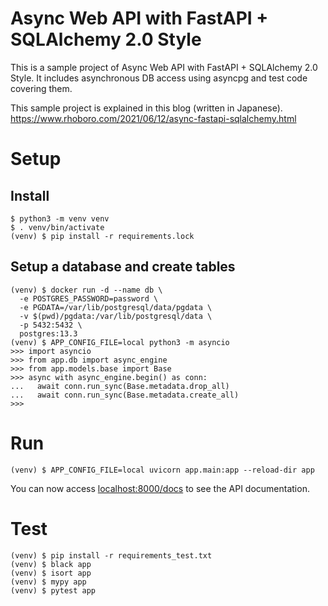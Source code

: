 # Async Web API with FastAPI + SQLAlchemy 2.0 Style

This is a sample project of Async Web API with FastAPI + SQLAlchemy 2.0 Style.
It includes asynchronous DB access using asyncpg and test code covering them.

This sample project is explained in this blog (written in Japanese).  
https://www.rhoboro.com/2021/06/12/async-fastapi-sqlalchemy.html

# Setup

## Install

```shell
$ python3 -m venv venv
$ . venv/bin/activate
(venv) $ pip install -r requirements.lock
```

## Setup a database and create tables

```shell
(venv) $ docker run -d --name db \
  -e POSTGRES_PASSWORD=password \
  -e PGDATA=/var/lib/postgresql/data/pgdata \
  -v $(pwd)/pgdata:/var/lib/postgresql/data \
  -p 5432:5432 \
  postgres:13.3
(venv) $ APP_CONFIG_FILE=local python3 -m asyncio
>>> import asyncio
>>> from app.db import async_engine
>>> from app.models.base import Base
>>> async with async_engine.begin() as conn:
...   await conn.run_sync(Base.metadata.drop_all)
...   await conn.run_sync(Base.metadata.create_all)
>>>
```

# Run

```shell
(venv) $ APP_CONFIG_FILE=local uvicorn app.main:app --reload-dir app
```

You can now access [localhost:8000/docs](http://localhost:8000/docs) to see the API documentation.


# Test

```shell
(venv) $ pip install -r requirements_test.txt
(venv) $ black app
(venv) $ isort app
(venv) $ mypy app
(venv) $ pytest app
```
